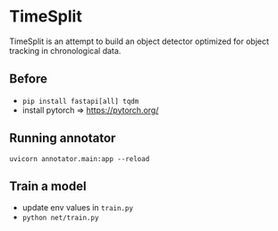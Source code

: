 # TimeSplit
TimeSplit is an attempt to build an object detector optimized for object tracking in chronological data.

## Before
- `pip install fastapi[all] tqdm`
- install pytorch => https://pytorch.org/

## Running annotator
`uvicorn annotator.main:app --reload`

## Train a model
- update env values in `train.py`
- `python net/train.py`